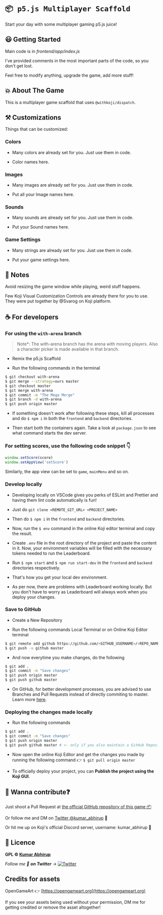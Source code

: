 # `📦 p5.js Multiplayer Scaffold`

Start your day with some multiplayer gaming p5.js juice!

## 😃 Getting Started

Main code is in *frontend/app/index.js*

I've provided comments in the most important parts of the code, so you don't get lost.

Feel free to modify anything, upgrade the game, add more stuff!

## 💥 About The Game

This is a multiplayer game scaffold that uses `@withkoji/dispatch`.

## ⚒️ Customizations

Things that can be customized:

### Colors

- Many colors are already set for you. Just use them in code.

- Color names here.

### Images

- Many images are already set for you. Just use them in code.

- Put all your Image names here.

### Sounds

- Many sounds are already set for you. Just use them in code.

- Put your Sound names here.

### Game Settings

- Many strings are already set for you. Just use them in code.

- Put your game settings here.

## 📖 Notes

Avoid resizing the game window while playing, weird stuff happens.

Few Koji Visual Customization Controls are already there for you to use. They were put together by @Svarog on Koji platform.

## ☕ For developers

### For using the `with-arena` branch

> Note*: The with-arena branch has the arena with moving players. Also a character picker is made available in that branch.

- Remix the p5.js Scaffold

- Run the following commands in the terminal

```bash
$ git checkout with-arena
$ git merge --strategy=ours master
$ git checkout master
$ git merge with-arena
$ git commit -m "The Mega Merge"
$ git branch -d with-arena
$ git push origin master
```

- If something doesn't work after following these steps, kill all processes and do `$ npm i` in both the `frontend` and `backend` directories.

- Then start both the containers again. Take a look at `package.json` to see what command starts the dev server.

### For setting scores, use the following code snippet 👇

```js
window.setScore(score)
window.setAppView('setScore')
```

Similarly, the app view can be set to `game`, `mainMenu` and so on.

### Develop locally

- Developing locally on VSCode gives you perks of ESLint and Prettier and having them lint code automatically is fun!

- Just do `git clone <REMOTE_GIT_URL> <PROJECT_NAME>`

- Then do `$ npm i` in the `frontend` and `backend` directories.

- Now, run the `$ env` command in the online Koji editor terminal and copy the result.

- Create `.env` file in the root directory of the project and paste the content in it. Now, your environment variables will be filled with the necessary tokens needed to run the Leaderboard.

- Run `$ npm start` and `$ npm run start-dev` in the `frontend` and `backend` directories respectively.

- That's how you get your local dev environment.

- As per now, there are problems with Leaderboard working locally. But you don't have to worry as Leaderboard will always work when you deploy your changes.

### Save to GitHub

- Create a New Repository

- Run the following commands Local Terminal or on Online Koji Editor terminal

```bash
$ git remote add github https://github.com/<GITHUB_USERNAME>/<REPO_NAME>.git
$ git push -u github master
```

- And now everytime you make changes, do the following

```bash
$ git add .
$ git commit -m "Save changes"
$ git push origin master
$ git push github master
```

- On GitHub, for better development processes, you are advised to use Branches and Pull Requests instead of directly commiting to master. Learn more [here](https://guides.github.com/).

### Deploying the changes made locally

- Run the following commands

```bash
$ git add .
$ git commit -m "Save changes"
$ git push origin master
$ git push github master # <- only if you also maintain a GitHub Repository
```

- Now open the online Koji Editor and get the changes you made by running the following command 👉 `$ git pull origin master`

- To officially deploy your project, you can **Publish the project using the Koji GUI**.

## 🤙 Wanna contribute❓

Just shoot a Pull Request at [the official GitHub repository of this game 📦](https://github.com/KumarAbhirup/p5js_multiplayer_koji_scaffold)

Or follow me and DM on [Twitter @kumar_abhirup](https://twitter.com/kumar_abhirup) 🙌

Or hit me up on Koji's official Discord server, username: kumar_abhirup 🌱

## 📝 Licence

**GPL © [Kumar Abhirup](https://kumar.now.sh)**

_Follow me 👋 **on Twitter**_ →   [![Twitter](https://img.shields.io/twitter/follow/kumar_abhirup.svg?style=social&label=@kumar_abhirup)](https://twitter.com/kumar_abhirup)

## Credits for assets

OpenGameArt 👉 [https://opengameart.org](https://opengameart.org)

If you see your assets being used without your permission, DM me for getting credited or remove the asset altogether!
